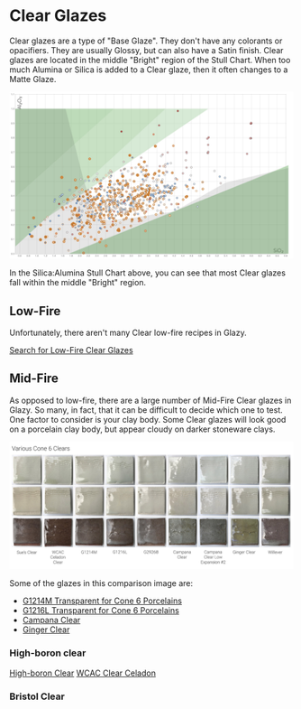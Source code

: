 # Clear Glazes

Clear glazes are a type of "Base Glaze".  They don't have any colorants or opacifiers.
They are usually Glossy, but can also have a Satin finish.
Clear glazes are located in the middle "Bright" region of the Stull Chart.
When too much Alumina or Silica is added to a Clear glaze, then it often changes to a Matte Glaze.

![Clear Glazes plotted on the Stull Chart](./img/stull.jpg)

In the Silica:Alumina Stull Chart above, you can see that most Clear glazes fall within the middle "Bright" region.

## Low-Fire

Unfortunately, there aren't many Clear low-fire recipes in Glazy.

[Search for Low-Fire Clear Glazes](https://glazy.org/search?base_type=460&type=470&cone=low)

## Mid-Fire

As opposed to low-fire, there are a large number of Mid-Fire Clear glazes in Glazy.  So many, in fact, that it can be difficult to decide which one to test.  One factor to consider is your clay body.  Some Clear glazes will look good on a porcelain clay body, but appear cloudy on darker stoneware clays.

![Cone 6 Clear Glazes Compared](./img/clears.jpg)

Some of the glazes in this comparison image are:

* [G1214M Transparent for Cone 6 Porcelains](https://glazy.org/recipes/20546)
* [G1216L Transparent for Cone 6 Porcelains](https://glazy.org/recipes/20546)
* [Campana Clear](https://glazy.org/recipes/11007)
* [Ginger Clear](https://glazy.org/recipes/16313)

### High-boron clear

[High-boron Clear](https://glazy.org/recipes/80968)
[WCAC Clear Celadon](https://glazy.org/recipes/20547)

### Bristol Clear
